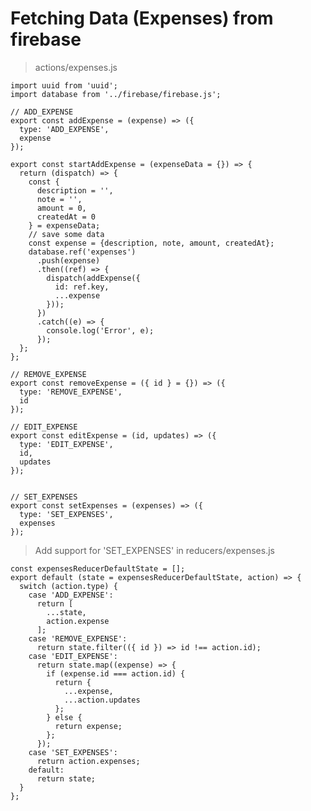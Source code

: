 # Fetching Data (Expenses) from firebase

> actions/expenses.js

	import uuid from 'uuid';
	import database from '../firebase/firebase.js';

	// ADD_EXPENSE
	export const addExpense = (expense) => ({
	  type: 'ADD_EXPENSE',
	  expense
	});

	export const startAddExpense = (expenseData = {}) => {
	  return (dispatch) => {
	    const {
	      description = '',
	      note = '',
	      amount = 0,
	      createdAt = 0
	    } = expenseData;
	    // save some data
	    const expense = {description, note, amount, createdAt};
	    database.ref('expenses')
	      .push(expense)
	      .then((ref) => {
	        dispatch(addExpense({
	          id: ref.key,
	          ...expense
	        }));
	      })
	      .catch((e) => {
	        console.log('Error', e);
	      });
	  };
	};

	// REMOVE_EXPENSE
	export const removeExpense = ({ id } = {}) => ({
	  type: 'REMOVE_EXPENSE',
	  id
	});

	// EDIT_EXPENSE
	export const editExpense = (id, updates) => ({
	  type: 'EDIT_EXPENSE',
	  id,
	  updates
	});


	// SET_EXPENSES
	export const setExpenses = (expenses) => ({
	  type: 'SET_EXPENSES',
	  expenses
	});

> Add support for 'SET_EXPENSES' in reducers/expenses.js

	const expensesReducerDefaultState = [];
	export default (state = expensesReducerDefaultState, action) => {
	  switch (action.type) {
	    case 'ADD_EXPENSE':
	      return [
	        ...state,
	        action.expense
	      ];
	    case 'REMOVE_EXPENSE':
	      return state.filter(({ id }) => id !== action.id);
	    case 'EDIT_EXPENSE':
	      return state.map((expense) => {
	        if (expense.id === action.id) {
	          return {
	            ...expense,
	            ...action.updates
	          };
	        } else {
	          return expense;
	        };
	      });
	    case 'SET_EXPENSES':
	      return action.expenses;
	    default:
	      return state;
	  }
	};